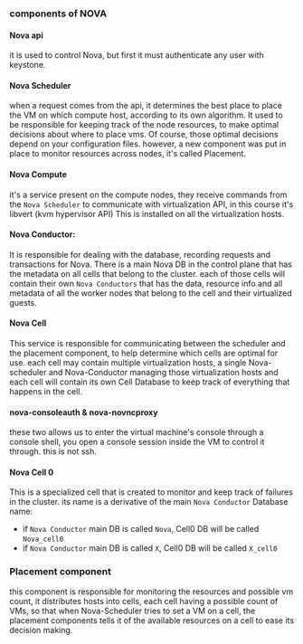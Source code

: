### components of NOVA
#### Nova api
it is used to control Nova, but first it must authenticate any user with keystone.
#### Nova Scheduler
when a request comes from the api, it determines the best place to place the VM on which compute host, according to its own algorithm.
It used to be responsible for keeping track of the node resources, to make optimal decisions about where to place vms.
Of course, those optimal decisions depend on your configuration files.
however, a new component was put in place to monitor resources across nodes, it's called Placement.
#### Nova Compute
it's a service present on the compute nodes, they receive commands from the `Nova Scheduler` to communicate with virtualization API, in this course it's libvert (kvm hypervisor API)
This is installed on all the virtualization hosts.
#### Nova Conductor:
It is responsible for dealing with the database, recording requests and transactions for Nova.
There is a main Nova DB in the control plane that has the metadata on all cells that belong to the cluster.
each of those cells will contain their own `Nova Conductors` that has the data, resource info and all metadata of all the worker nodes that belong to the cell and their virtualized guests.
#### Nova Cell
This service is responsible for communicating between the scheduler and the placement component, to help determine which cells are optimal for use.
each cell may contain multiple virtualization hosts, a single Nova-scheduler and Nova-Conductor managing those virtualization hosts and each cell will contain its own Cell Database to keep track of everything that happens in the cell.
#### nova-consoleauth & nova-novncproxy
these two allows us to enter the virtual machine's console through a console shell, you open a console session inside the VM to control it through.
this is not ssh.
#### Nova Cell 0
This is a specialized cell that is created to monitor and keep track of failures in the cluster.
its name is a derivative of the main `Nova Conductor` Database name:
- if `Nova Conductor` main DB is called `Nova`, Cell0 DB will be called `Nova_cell0`
- if `Nova Conductor` main DB is called `X`, Cell0 DB will be called `X_cell0`
### Placement component
this component is responsible for monitoring the resources and possible vm count, it distributes hosts into cells, each cell having a possible count of VMs, so that when Nova-Scheduler tries to set a VM on a cell, the placement components tells it of the available resources on a cell to ease its decision making.

